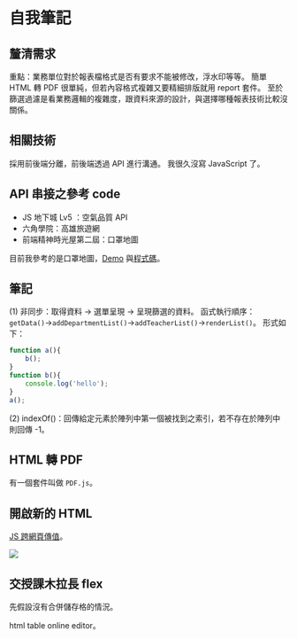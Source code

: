 # 自我筆記

## 釐清需求

重點：業務單位對於報表檔格式是否有要求不能被修改，浮水印等等。
簡單 HTML 轉 PDF 很單純，但若內容格式複雜又要精細排版就用 report 套件。
至於篩選過濾是看業務邏輯的複雜度，跟資料來源的設計，與選擇哪種報表技術比較沒關係。

## 相關技術

採用前後端分離，前後端透過 API 進行溝通。
我很久沒寫 JavaScript 了。

## API 串接之參考 code

- JS 地下城 Lv5 ：空氣品質 API
- 六角學院：高雄旅遊網
- 前端精神時光屋第二屆：口罩地圖

目前我參考的是口罩地圖，[Demo](https://fred39392001.github.io/Taiwan_Mask_Map_2020/) 與[程式碼](https://github.com/fred39392001/Taiwan_Mask_Map_2020/blob/master/js/all.js)。

## 筆記

(1) 非同步：取得資料 → 選單呈現 → 呈現篩選的資料。
函式執行順序：`getData()`→`addDepartmentList()`→`addTeacherList()`→`renderList()`。
形式如下：

```javascript
function a(){
    b();
}
function b(){
    console.log('hello');
}
a();
```

(2) indexOf()：回傳給定元素於陣列中第一個被找到之索引，若不存在於陣列中則回傳 -1。

## HTML 轉 PDF

有一個套件叫做 `PDF.js`。

## 開啟新的 HTML

[JS 跨網頁傳值](https://sites.google.com/a/storaid.org/storaid/programming/javascript/kua-wang-ye-chuan-zhi)。

![](https://i.imgur.com/lkGbHAg.png)

## 交授課木拉長 flex

先假設沒有合併儲存格的情況。

html table online editor。